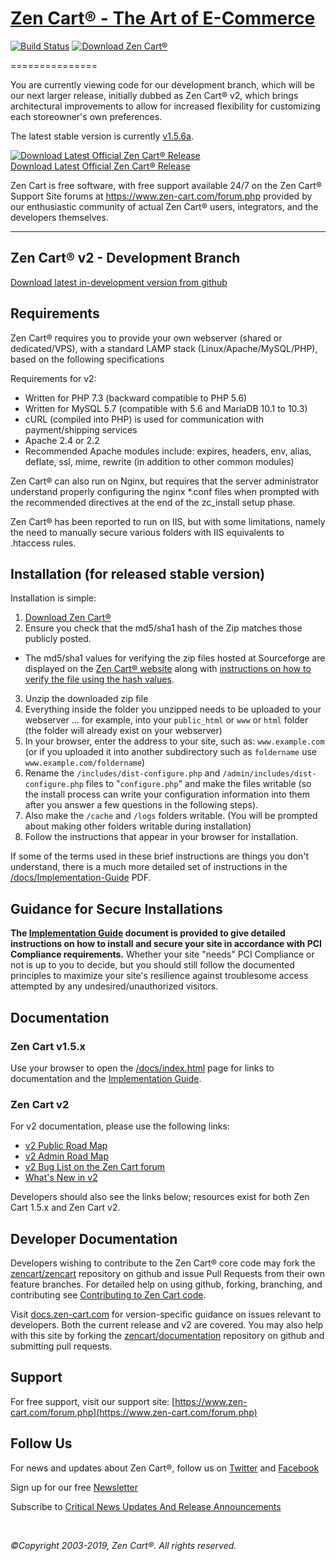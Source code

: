 # [Zen Cart&reg; - The Art of E-Commerce](https://www.zen-cart.com/) 
[![Build Status](https://travis-ci.org/zencart/zencart.svg)](https://travis-ci.org/zencart/zencart) 
[![Download Zen Cart&reg;](https://img.shields.io/sourceforge/dm/zencart.svg)](http://sourceforge.net/projects/zencart/files/latest/download)

===============

You are currently viewing code for our development branch, which will be our next larger release, initially dubbed as Zen Cart&reg; v2, which brings architectural improvements to allow for increased flexibility for customizing each storeowner's own preferences.

The latest stable version is currently [v1.5.6a](https://github.com/zencart/zencart/releases).

[![Download Latest Official Zen Cart&reg; Release](https://a.fsdn.com/con/app/sf-download-button)<br>Download Latest Official Zen Cart&reg; Release](http://sourceforge.net/projects/zencart/files/latest/download)


Zen Cart is free software, with free support available 24/7 on the Zen Cart&reg; Support Site forums at <https://www.zen-cart.com/forum.php> provided by our enthusiastic community of actual Zen Cart&reg; users, integrators, and the developers themselves.

--------------------


Zen Cart&reg; v2 - Development Branch
--------------------
[Download latest in-development version from github](https://github.com/zencart/zencart/archive/develop.zip)

Requirements
------------
Zen Cart&reg; requires you to provide your own webserver (shared or dedicated/VPS), with a standard LAMP stack (Linux/Apache/MySQL/PHP), based on the following specifications

Requirements for v2:
- Written for PHP 7.3 (backward compatible to PHP 5.6)
- Written for MySQL 5.7 (compatible with 5.6 and MariaDB 10.1 to 10.3)
- cURL (compiled into PHP) is used for communication with payment/shipping services
- Apache 2.4 or 2.2
- Recommended Apache modules include: expires, headers, env, alias, deflate, ssl, mime, rewrite (in addition to other common modules)

Zen Cart&reg; can also run on Nginx, but requires that the server administrator understand properly configuring the nginx *.conf files when prompted with the recommended directives at the end of the zc_install setup phase.

Zen Cart&reg; has been reported to run on IIS, but with some limitations, namely the need to manually secure various folders with IIS equivalents to .htaccess rules.



Installation (for released stable version)
------------

Installation is simple:

1. [Download Zen Cart&reg;](http://sourceforge.net/projects/zencart/files)
2. Ensure you check that the md5/sha1 hash of the Zip matches those publicly posted.
  * The md5/sha1 values for verifying the zip files hosted at Sourceforge are displayed on the [Zen Cart&reg; website](https://www.zen-cart.com/) along with [instructions on how to verify the file using the hash values](https://www.zen-cart.com/content.php?305).
3. Unzip the downloaded zip file 
4. Everything inside the folder you unzipped needs to be uploaded to your webserver … for example, into your `public_html` or `www` or `html` folder (the folder will already exist on your webserver)
5. In your browser, enter the address to your site, such as: `www.example.com` (or if you uploaded it into another subdirectory such as `foldername` use `www.example.com/foldername`)
6. Rename the `/includes/dist-configure.php` and `/admin/includes/dist-configure.php` files to "`configure.php`" and make the files writable (so the install process can write your configuration information into them after you answer a few questions in the following steps).
7. Also make the `/cache` and `/logs` folders writable. (You will be prompted about making other folders writable during installation)
8. Follow the instructions that appear in your browser for installation. 

If some of the terms used in these brief instructions are things you don't understand, there is a much more detailed set of instructions in the [/docs/Implementation-Guide](https://www.zen-cart.com/docs/implementation-guide-v156.pdf) PDF.


Guidance for Secure Installations
---------------------------------
__The [Implementation Guide](https://www.zen-cart.com/docs/implementation-guide-v156.pdf) document is provided to give detailed instructions on how to install and secure your site in accordance with PCI Compliance requirements.__ Whether your site "needs" PCI Compliance or not is up to you to decide, but you should still follow the documented principles to maximize your site's resilience against troublesome access attempted by any undesired/unauthorized visitors.


Documentation
-------------

### Zen Cart v1.5.x 
Use your browser to open the [/docs/index.html](http://www.zen-cart.com/docs/index.html) page for links to documentation and the [Implementation Guide](https://www.zen-cart.com/docs/implementation-guide-v156.pdf).

### Zen Cart v2
For v2 documentation, please use the following links: 
* [v2 Public Road Map](https://github.com/zencart/zencart/projects/1)
* [v2 Admin Road Map](https://github.com/zencart/zencart/issues/2057) 
* [v2 Bug List on the Zen Cart forum](https://www.zen-cart.com/forumdisplay.php?165-ZCDEV-v2-Development-Bugs)
* [What's New in v2](https://github.com/zencart/zencart/blob/develop/docs/whatsnew_2.0.html)

Developers should also see the links below; resources exist for both Zen Cart 1.5.x and Zen Cart v2.

Developer Documentation
-----------------------
Developers wishing to contribute to the Zen Cart&reg; core code may fork the [zencart/zencart](https://github.com/zencart/zencart) repository on github and issue Pull Requests from their own feature branches. For detailed help on using github, forking, branching, and contributing see [Contributing to Zen Cart code](https://docs.zen-cart.com/Contributing/).

Visit [docs.zen-cart.com](https://docs.zen-cart.com) for version-specific guidance on issues relevant to developers.  Both the current release and v2 are covered.  You may also help with this site by forking the [zencart/documentation](https://github.com/zencart/documentation) repository on github and submitting pull requests.

Support
-------
For free support, visit our support site: [https://www.zen-cart.com/forum.php](https://www.zen-cart.com/forum.php)

Follow Us
---------
For news and updates about Zen Cart&reg;, follow us on [Twitter](https://twitter.com/zencart) and [Facebook](https://facebook.com/zencart)

Sign up for our free [Newsletter](http://eepurl.com/bafnNj)

Subscribe to [Critical News Updates And Release Announcements](https://www.zen-cart.com/subscription.php?do=addsubscription&f=2)


&nbsp;  
  
*&copy;Copyright 2003-2019, Zen Cart&reg;. All rights reserved.*

